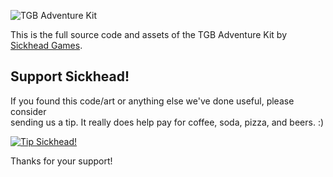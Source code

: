    ![TGB Adventure Kit](http://web.archive.org/liveweb/http://static.garagegames.com/static/pg/productpages/adventure-kit/adkit_greenmast.jpg)


This is the full source code and assets of the TGB Adventure Kit by [Sickhead Games](http://www.sickhead.com/).



## Support Sickhead!

If you found this code/art or anything else we've done useful, please consider  
sending us a tip.  It really does help pay for coffee, soda, pizza, and beers. :)


  [ ![Tip Sickhead!](https://www.paypalobjects.com/en_US/i/btn/btn_donate_LG.gif)](https://www.paypal.com/cgi-bin/webscr?cmd=_xclick&hosted_button_id=3X589QTLX434G)

  
Thanks for your support!
